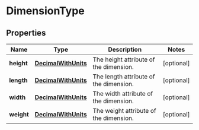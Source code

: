
# DimensionType

## Properties
Name | Type | Description | Notes
------------ | ------------- | ------------- | -------------
**height** | [**DecimalWithUnits**](DecimalWithUnits.md) | The height attribute of the dimension. |  [optional]
**length** | [**DecimalWithUnits**](DecimalWithUnits.md) | The length attribute of the dimension. |  [optional]
**width** | [**DecimalWithUnits**](DecimalWithUnits.md) | The width attribute of the dimension. |  [optional]
**weight** | [**DecimalWithUnits**](DecimalWithUnits.md) | The weight attribute of the dimension. |  [optional]



